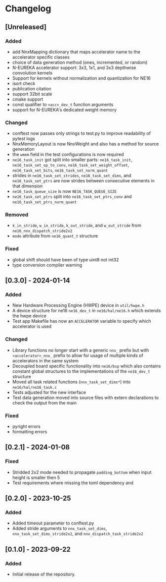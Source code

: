 # Changelog

## [Unreleased]

### Added

- add NnxMapping dictionary that maps accelerator name to the accelerator specific classes
- choice of data generation method (ones, incremented, or random)
- N-EUREKA accelerator support: 3x3, 1x1, and 3x3 depthwise convolution kernels
- Support for kernels without normalization and quantization for NE16
- isort check
- publication citation
- support 32bit scale
- cmake support
- const qualifier to `<acc>_dev_t` function arguments
- support for N-EUREKA's dedicated weight memory

### Changed

- conftest now passes only strings to test.py to improve readability of pytest logs
- NnxMemoryLayout is now NnxWeight and also has a method for source generation
- the `wmem` field in the test configurations is now required
- `ne16_task_init` got split into smaller parts: `ne16_task_init`, `ne16_task_set_op_to_conv`, `ne16_task_set_weight_offset`, `ne16_task_set_bits`, `ne16_task_set_norm_quant`
- strides in `ne16_task_set_strides`, `ne16_task_set_dims`, and `ne16_task_set_ptrs` are now strides between consecutive elements in that dimension
- `ne16_task_queue_size` is now `NE16_TASK_QUEUE_SIZE`
- `ne16_task_set_ptrs` split into `ne16_task_set_ptrs_conv` and `ne16_task_set_ptrs_norm_quant`

### Removed

- `k_in_stride`, `w_in_stride`, `k_out_stride`, and `w_out_stride` from `ne16_nnx_dispatch_stride2x2`
- `mode` attribute from `ne16_quant_t` structure

### Fixed

- global shift should have been of type uint8 not int32
- type conversion compiler warning

## [0.3.0] - 2024-01-14

### Added

- New Hardware Processing Engine (HWPE) device in `util/hwpe.h`
- A device structure for ne16 `ne16_dev_t` in `ne16/hal/ne16.h` which extends the hwpe device
- Test app Makefile has now an `ACCELERATOR` variable to specify which accelerator is used

### Changed

- Library functions no longer start with a generic `nnx_` prefix but with `<accelerator>_nnx_` prefix
  to allow for usage of multiple kinds of accelerators in the same system
- Decoupled board specific functionality into `ne16/bsp` which also contains constant global structures
  to the implementations of the `ne16_dev_t` structure
- Moved all task related functions (`nnx_task_set_dims*`) into `ne16/hal/ne16_task.c`
- Tests adjusted for the new interface
- Test data generation moved into source files with extern declarations to check the output from the main

### Fixed

- pyright errors
- formatting errors

## [0.2.1] - 2024-01-08

### Fixed

- Stridded 2x2 mode needed to propagate `padding_bottom` when input height is smaller then 5
- Test requirements where missing the toml dependency and

## [0.2.0] - 2023-10-25

### Added

- Added timeout parameter to conftest.py
- Added stride arguments to `nnx_task_set_dims`, `nnx_task_set_dims_stride2x2`, and `nnx_dispatch_task_stride2x2`

## [0.1.0] - 2023-09-22

### Added

- Initial release of the repository.
